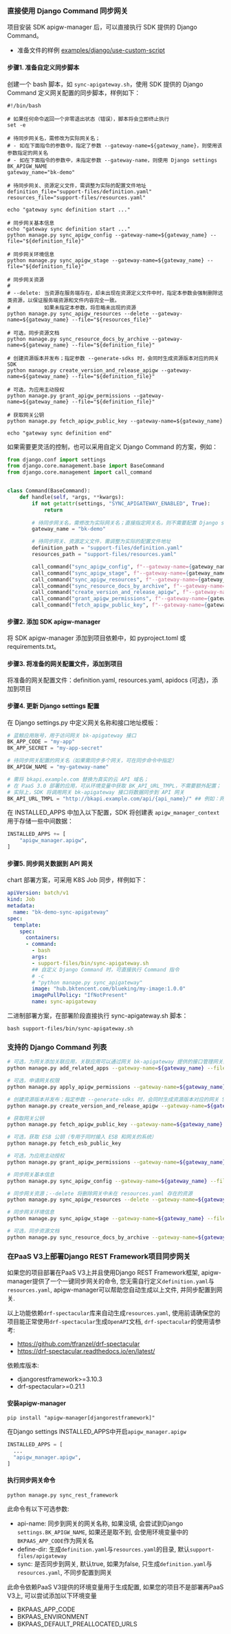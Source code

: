 ### 直接使用 Django Command 同步网关

项目安装 SDK apigw-manager 后，可以直接执行 SDK 提供的 Django Command。
- 准备文件的样例 [examples/django/use-custom-script](../examples/django/use-custom-script)

#### 步骤1. 准备自定义同步脚本

创建一个 bash 脚本，如 `sync-apigateway.sh`，使用 SDK 提供的 Django Command 定义网关配置的同步脚本，样例如下：
```shell
#!/bin/bash

# 如果任何命令返回一个非零退出状态（错误），脚本将会立即终止执行
set -e

# 待同步网关名，需修改为实际网关名；
# - 如在下面指令的参数中，指定了参数 --gateway-name=${gateway_name}，则使用该参数指定的网关名
# - 如在下面指令的参数中，未指定参数 --gateway-name，则使用 Django settings BK_APIGW_NAME
gateway_name="bk-demo"

# 待同步网关、资源定义文件，需调整为实际的配置文件地址
definition_file="support-files/definition.yaml"
resources_file="support-files/resources.yaml"

echo "gateway sync definition start ..."

# 同步网关基本信息
echo "gateway sync definition start ..."
python manage.py sync_apigw_config --gateway-name=${gateway_name} --file="${definition_file}"

# 同步网关环境信息
python manage.py sync_apigw_stage --gateway-name=${gateway_name} --file="${definition_file}"

# 同步网关资源
# 
# --delete: 当资源在服务端存在，却未出现在资源定义文件中时，指定本参数会强制删除这类资源，以保证服务端资源和文件内容完全一致。
#           如果未指定本参数，将忽略未出现的资源
python manage.py sync_apigw_resources --delete --gateway-name=${gateway_name} --file="${resources_file}"

# 可选，同步资源文档
python manage.py sync_resource_docs_by_archive --gateway-name=${gateway_name} --file="${definition_file}"

# 创建资源版本并发布；指定参数 --generate-sdks 时，会同时生成资源版本对应的网关 SDK
python manage.py create_version_and_release_apigw --gateway-name=${gateway_name} --file="${definition_file}"

# 可选，为应用主动授权
python manage.py grant_apigw_permissions --gateway-name=${gateway_name} --file="${definition_file}"

# 获取网关公钥
python manage.py fetch_apigw_public_key --gateway-name=${gateway_name}

echo "gateway sync definition end"
```

如果需要更灵活的控制，也可以采用自定义 Django Command 的方案，例如：
```python
from django.conf import settings
from django.core.management.base import BaseCommand
from django.core.management import call_command


class Command(BaseCommand):
    def handle(self, *args, **kwargs):
        if not getattr(settings, "SYNC_APIGATEWAY_ENABLED", True):
            return
        
        # 待同步网关名，需修改为实际网关名；直接指定网关名，则不需要配置 Django settings BK_APIGW_NAME
        gateway_name = "bk-demo"

        # 待同步网关、资源定义文件，需调整为实际的配置文件地址
        definition_path = "support-files/definition.yaml"
        resources_path = "support-files/resources.yaml"

        call_command("sync_apigw_config", f"--gateway-name={gateway_name}", f"--file={definition_path}")
        call_command("sync_apigw_stage", f"--gateway-name={gateway_name}", f"--file={definition_path}")
        call_command("sync_apigw_resources", f"--gateway-name={gateway_name}", "--delete", f"--file={resources_path}")
        call_command("sync_resource_docs_by_archive", f"--gateway-name={gateway_name}", f"--file={definition_path}")
        call_command("create_version_and_release_apigw", f"--gateway-name={gateway_name}", f"--file={definition_path}")
        call_command("grant_apigw_permissions", f"--gateway-name={gateway_name}", f"--file={definition_path}")
        call_command("fetch_apigw_public_key", f"--gateway-name={gateway_name}")
```

#### 步骤2. 添加 SDK apigw-manager

将 SDK apigw-manager 添加到项目依赖中，如 pyproject.toml 或 requirements.txt。

#### 步骤3. 将准备的网关配置文件，添加到项目

将准备的网关配置文件：definition.yaml, resources.yaml, apidocs (可选)，添加到项目

#### 步骤4. 更新 Django settings 配置

在 Django settings.py 中定义网关名称和接口地址模板：

```python
# 蓝鲸应用账号，用于访问网关 bk-apigateway 接口
BK_APP_CODE = "my-app"
BK_APP_SECRET = "my-app-secret"

# 待同步网关配置的网关名（如果需同步多个网关，可在同步命令中指定）
BK_APIGW_NAME = "my-gateway-name"

# 需将 bkapi.example.com 替换为真实的云 API 域名；
# 在 PaaS 3.0 部署的应用，可从环境变量中获取 BK_API_URL_TMPL，不需要额外配置；
# 实际上，SDK 将调用网关 bk-apigateway 接口将数据同步到 API 网关
BK_API_URL_TMPL = "http://bkapi.example.com/api/{api_name}/" ## 例如：网关host是：`bkapi.example.com`，则对应的值为：http://bkapi.example.com/api/{api_name} 注意：{api_name} 这个是占位符。
```

在 INSTALLED_APPS 中加入以下配置，SDK 将创建表 `apigw_manager_context` 用于存储一些中间数据：

```python
INSTALLED_APPS += [
    "apigw_manager.apigw",
]
```

#### 步骤5. 同步网关数据到 API 网关

chart 部署方案，可采用 K8S Job 同步，样例如下：
```yaml
apiVersion: batch/v1
kind: Job
metadata:
  name: "bk-demo-sync-apigateway"
spec:
  template:
    spec:
      containers:
      - command:
        - bash
        args:
        - support-files/bin/sync-apigateway.sh
        ## 自定义 Django Command 时，可直接执行 Command 指令
        # -c
        # "python manage.py sync_apigateway"
        image: "hub.bktencent.com/blueking/my-image:1.0.0"
        imagePullPolicy: "IfNotPresent"
        name: sync-apigateway
```

二进制部署方案，在部署阶段直接执行 sync-apigateway.sh 脚本：
```shell
bash support-files/bin/sync-apigateway.sh
```


### 支持的 Django Command 列表

```bash
# 可选，为网关添加关联应用，关联应用可以通过网关 bk-apigateway 提供的接口管理网关数据
python manage.py add_related_apps --gateway-name=${gateway_name} --file="${definition_file}"

# 可选，申请网关权限
python manage.py apply_apigw_permissions --gateway-name=${gateway_name} --file="${definition_file}"

# 创建资源版本并发布；指定参数 --generate-sdks 时，会同时生成资源版本对应的网关 SDK
python manage.py create_version_and_release_apigw --gateway-name=${gateway_name} --file="${definition_file}"

# 获取网关公钥
python manage.py fetch_apigw_public_key --gateway-name=${gateway_name}

# 可选，获取 ESB 公钥（专用于同时接入 ESB 和网关的系统）
python manage.py fetch_esb_public_key

# 可选，为应用主动授权
python manage.py grant_apigw_permissions --gateway-name=${gateway_name} --file="${definition_file}"

# 同步网关基本信息
python manage.py sync_apigw_config --gateway-name=${gateway_name} --file="${definition_file}"

# 同步网关资源；--delete 将删除网关中未在 resources.yaml 存在的资源
python manage.py sync_apigw_resources --delete --gateway-name=${gateway_name} --file="${resources_file}"

# 同步网关环境信息
python manage.py sync_apigw_stage --gateway-name=${gateway_name} --file="${definition_file}"

# 可选，同步资源文档
python manage.py sync_resource_docs_by_archive --gateway-name=${gateway_name} --file="${definition_file}"
```

### 在PaaS V3上部署Django REST Framework项目同步网关

如果您的项目部署在PaaS V3上并且使用Django REST Framework框架, apigw-manager提供了一个一键同步网关的命令, 您无需自行定义`definition.yaml`与`resources.yaml`, apigw-manager可以帮助您自动生成以上文件, 并同步配置到网关.

以上功能依赖`drf-spectacular`库来自动生成`resources.yaml`, 使用前请确保您的项目能正常使用`drf-spectacular`生成`OpenAPI`文档, `drf-spectacular`的使用请参考:

- https://github.com/tfranzel/drf-spectacular
- https://drf-spectacular.readthedocs.io/en/latest/

依赖库版本:

- djangorestframework>=3.10.3
- drf-spectacular>=0.21.1

#### 安装apigw-manager

```shell
pip install "apigw-manager[djangorestframework]"
```

在Django settings INSTALLED_APPS中开启`apigw_manager.apigw`

```python
INSTALLED_APPS = [
  ...
  "apigw_manager.apigw",
]
```

#### 执行同步网关命令

```
python manage.py sync_rest_framework
```

此命令有以下可选参数:

- api-name: 同步到网关的网关名称, 如果没填, 会尝试到Django `settings.BK_APIGW_NAME`, 如果还是取不到, 会使用环境变量中的`BKPAAS_APP_CODE`作为网关名
- define-dir: 生成`definition.yaml`与`resources.yaml`的目录, 默认`support-files/apigateway`
- sync: 是否同步到网关, 默认true, 如果为false, 只生成`definition.yaml`与`resources.yaml`, 不同步配置到网关

此命令依赖PaaS V3提供的环境变量用于生成配置, 如果您的项目不是部署再PaaS V3上, 可以尝试添加以下环境变量

- BKPAAS_APP_CODE
- BKPAAS_ENVIRONMENT
- BKPAAS_DEFAULT_PREALLOCATED_URLS
